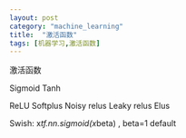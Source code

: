 ```yaml
---
layout: post
category: "machine_learning"
title:  "激活函数"
tags: [机器学习,激活函数]
---
```

激活函数

Sigmoid
Tanh

ReLU
Softplus
Noisy relus
Leaky relus
Elus


Swish: x*tf.nn.sigmoid(x*beta) , beta=1 default
